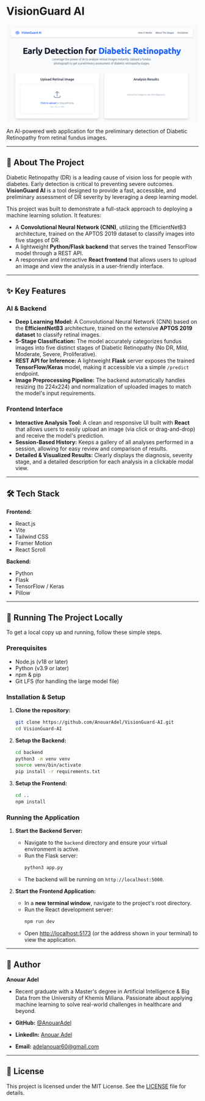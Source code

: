 # VisionGuard AI

![VisionGuard AI Screenshot](src/assets/screenshot.png)

An AI-powered web application for the preliminary detection of Diabetic Retinopathy from retinal fundus images.

---

## 📖 About The Project

Diabetic Retinopathy (DR) is a leading cause of vision loss for people with diabetes. Early detection is critical to preventing severe outcomes. **VisionGuard AI** is a tool designed to provide a fast, accessible, and preliminary assessment of DR severity by leveraging a deep learning model.

This project was built to demonstrate a full-stack approach to deploying a machine learning solution. It features:
*   A **Convolutional Neural Network (CNN)**, utilizing the EfficientNetB3 architecture, trained on the APTOS 2019 dataset to classify images into five stages of DR.
*   A lightweight **Python/Flask backend** that serves the trained TensorFlow model through a REST API.
*   A responsive and interactive **React frontend** that allows users to upload an image and view the analysis in a user-friendly interface.

---

## ✨ Key Features

### AI & Backend

*   **Deep Learning Model:** A Convolutional Neural Network (CNN) based on the **EfficientNetB3** architecture, trained on the extensive **APTOS 2019 dataset** to classify retinal images.
*   **5-Stage Classification:** The model accurately categorizes fundus images into five distinct stages of Diabetic Retinopathy (No DR, Mild, Moderate, Severe, Proliferative).
*   **REST API for Inference:** A lightweight **Flask** server exposes the trained **TensorFlow/Keras** model, making it accessible via a simple `/predict` endpoint.
*   **Image Preprocessing Pipeline:** The backend automatically handles resizing (to 224x224) and normalization of uploaded images to match the model's input requirements.

### Frontend Interface

*   **Interactive Analysis Tool:** A clean and responsive UI built with **React** that allows users to easily upload an image (via click or drag-and-drop) and receive the model's prediction.
*   **Session-Based History:** Keeps a gallery of all analyses performed in a session, allowing for easy review and comparison of results.
*   **Detailed & Visualized Results:** Clearly displays the diagnosis, severity stage, and a detailed description for each analysis in a clickable modal view.

---

## 🛠️ Tech Stack

**Frontend:**
*   React.js
*   Vite
*   Tailwind CSS
*   Framer Motion
*   React Scroll

**Backend:**
*   Python
*   Flask
*   TensorFlow / Keras
*   Pillow

---

## 🚀 Running The Project Locally

To get a local copy up and running, follow these simple steps.

### Prerequisites

*   Node.js (v18 or later)
*   Python (v3.9 or later)
*   npm & pip
*   Git LFS (for handling the large model file)

### Installation & Setup

1.  **Clone the repository:**
    ```sh
    git clone https://github.com/AnouarAdel/VisionGuard-AI.git
    cd VisionGuard-AI
    ```

2.  **Setup the Backend:**
    ```sh
    cd backend
    python3 -m venv venv
    source venv/bin/activate
    pip install -r requirements.txt 
    ```

3.  **Setup the Frontend:**
    ```sh
    cd .. 
    npm install
    ```

### Running the Application

1.  **Start the Backend Server:**
    *   Navigate to the `backend` directory and ensure your virtual environment is active.
    *   Run the Flask server:
        ```sh
        python3 app.py
        ```
    *   The backend will be running on `http://localhost:5000`.

2.  **Start the Frontend Application:**
    *   In a **new terminal window**, navigate to the project's root directory.
    *   Run the React development server:
        ```sh
        npm run dev
        ```
    *   Open [http://localhost:5173](http://localhost:5173) (or the address shown in your terminal) to view the application.

---

## 👤 Author

**Anouar Adel**
*   Recent graduate with a Master's degree in Artificial Intelligence & Big Data from the University of Khemis Miliana. Passionate about applying machine learning to solve real-world challenges in healthcare and beyond.

*   **GitHub:** [@AnouarAdel](https://github.com/AnouarAdel)
*   **LinkedIn:** [Anouar Adel](https://www.linkedin.com/in/anouar-adel-0a4928323/)
*   **Email:** [adelanouar60@gmail.com](mailto:adelanouar60@gmail.com)

---

## 📄 License

This project is licensed under the MIT License. See the [LICENSE](LICENSE) file for details.